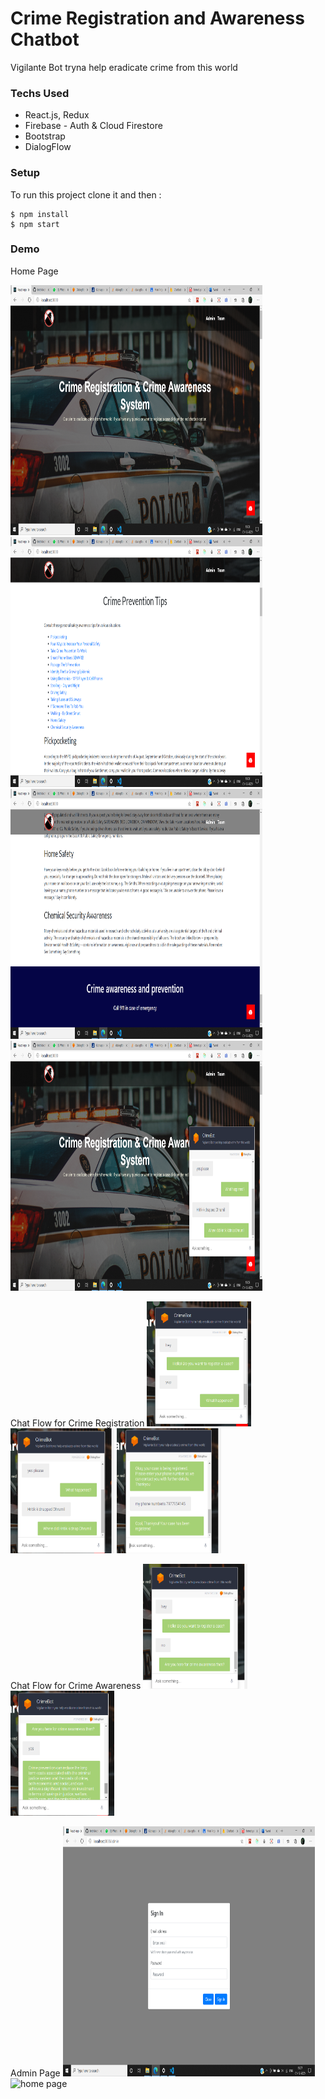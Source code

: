 # Crime Registration and Awareness Chatbot
Vigilante Bot tryna help eradicate crime from this world

### Techs Used
* React.js, Redux
* Firebase - Auth & Cloud Firestore
* Bootstrap
* DialogFlow

### Setup
To run this project clone it and then :
```
$ npm install
$ npm start
```

### Demo
Home Page

<img src="https://github.com/hrithikkothari1234/Crime-Registration-Chatbot/blob/master/demo/home.png" alt="home page" width="80%" height="400"/>
<img src="https://github.com/hrithikkothari1234/Crime-Registration-Chatbot/blob/master/demo/home_content.png" alt="home page" width="80%" height="400"/>
<img src="https://github.com/hrithikkothari1234/Crime-Registration-Chatbot/blob/master/demo/home_footer.png" alt="home page" width="80%" height="400"/>
<img src="https://github.com/hrithikkothari1234/Crime-Registration-Chatbot/blob/master/demo/home_chat.png" alt="home page" width="80%" height="400"/>

Chat Flow for Crime Registration
<img src="https://github.com/hrithikkothari1234/Crime-Registration-Chatbot/blob/master/demo/chat0.png" alt="home page" width="33%" height="200"/>
<img src="https://github.com/hrithikkothari1234/Crime-Registration-Chatbot/blob/master/demo/chat1.png" alt="home page" width="33%" height="200"/>
<img src="https://github.com/hrithikkothari1234/Crime-Registration-Chatbot/blob/master/demo/chat2.png" alt="home page" width="33%" height="200"/>

Chat Flow for Crime Awareness
<img src="https://github.com/hrithikkothari1234/Crime-Registration-Chatbot/blob/master/demo/chat3.png" alt="home page" width="33%" height="200"/>
<img src="https://github.com/hrithikkothari1234/Crime-Registration-Chatbot/blob/master/demo/chat4.png" alt="home page" width="33%" height="200"/>

Admin Page
<img src="https://github.com/hrithikkothari1234/Crime-Registration-Chatbot/blob/master/demo/admin_login.png" alt="home page" width="80%" height="400"/>
<img src="https://github.com/hrithikkothari1234/Crime-Registration-Chatbot/blob/master/demo/case.png" alt="home page" width="80%" height="400"/>
